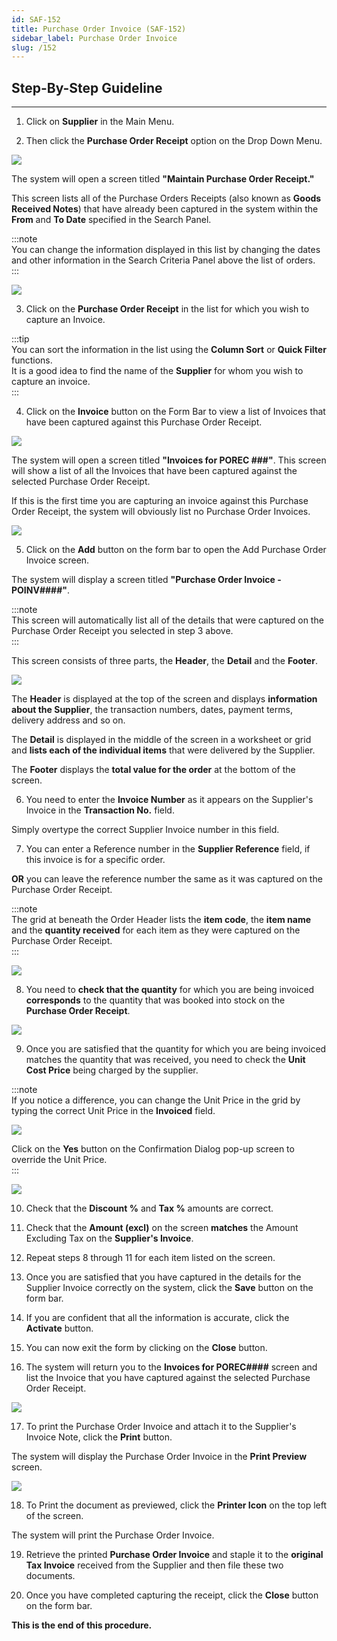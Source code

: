 ```yaml
---
id: SAF-152
title: Purchase Order Invoice (SAF-152)
sidebar_label: Purchase Order Invoice
slug: /152
---
```


## Step-By-Step Guideline
___  

1.  Click on **Supplier** in the Main Menu.

2.  Then click the **Purchase Order Receipt** option on the Drop Down Menu.  

![](../static/img/docs/SAF-152/image01.png)  

The system will open a screen titled **"Maintain Purchase Order Receipt."**  

This screen lists all of the Purchase Orders Receipts (also known as **Goods Received Notes**) that have already been captured in the system within the **From** and **To Date** specified in the Search Panel.  

:::note  
You can change the information displayed in this list by changing the dates and other information in the Search Criteria Panel above the list of orders.  
:::  

![](../static/img/docs/SAF-152/image02.png)  

3.  Click on the **Purchase Order Receipt** in the list for which you wish to capture an Invoice.  

:::tip  
You can sort the information in the list using the **Column Sort** or **Quick Filter** functions.  
It is a good idea to find the name of the **Supplier** for whom you wish to capture an invoice.  
:::  

4.  Click on the **Invoice** button on the Form Bar to view a list of Invoices that have been captured against this Purchase Order Receipt.  

![](../static/img/docs/SAF-152/image03.png)  

The system will open a screen titled **"Invoices for POREC ###"**. This
screen will show a list of all the Invoices that have been captured
against the selected Purchase Order Receipt.  

If this is the first time you are capturing an invoice against this Purchase Order Receipt, the system will obviously list no Purchase Order Invoices.  

![](../static/img/docs/SAF-152/image04.png)  

5.  Click on the **Add** button on the form bar to open the Add Purchase Order Invoice screen.  

The system will display a screen titled **"Purchase Order Invoice - POINV####"**.  

:::note  
This screen will automatically list all of the details that were captured on the Purchase Order Receipt you selected in step 3 above.  
:::  

This screen consists of three parts, the **Header**, the **Detail** and the **Footer**.  

![](../static/img/docs/SAF-152/image05.png)  

The **Header** is displayed at the top of the screen and displays **information about the Supplier**, the transaction numbers, dates, payment terms, delivery address and so on.  

The **Detail** is displayed in the middle of the screen in a worksheet or
grid and **lists each of the individual items** that were delivered by the
Supplier.  

The **Footer** displays the **total value for the order** at the bottom of the screen.  

6.  You need to enter the **Invoice Number** as it appears on the Supplier's Invoice in the **Transaction No.** field.  

Simply overtype the correct Supplier Invoice number in this field.  

7.  You can enter a Reference number in the **Supplier Reference** field, if this invoice is for a specific order.  

**OR** you can leave the reference number the same as it was captured on the Purchase Order Receipt.  

:::note  
The grid at beneath the Order Header lists the **item code**, the **item name** and the **quantity received** for each item as they were captured on the Purchase Order Receipt.  
:::  

![](../static/img/docs/SAF-152/image06.png)  

8.  You need to **check that the quantity** for which you are being invoiced **corresponds** to the quantity that was booked into stock on the **Purchase Order Receipt**.  

![](../static/img/docs/SAF-152/image07.png)  

9.  Once you are satisfied that the quantity for which you are being invoiced matches the quantity that was received, you need to check the **Unit Cost Price** being charged by the supplier.  

:::note  
If you notice a difference, you can change the Unit Price in the grid by typing the correct Unit Price in the **Invoiced** field.  

![](../static/img/docs/SAF-152/image9.png)  

Click on the **Yes** button on the Confirmation Dialog pop-up screen to override the Unit Price.  
:::  

![](../static/img/docs/SAF-152/image08.png)  

10. Check that the **Discount %** and **Tax %** amounts are correct.  

11. Check that the **Amount (excl)** on the screen **matches** the Amount Excluding Tax on the **Supplier's Invoice**.  

12. Repeat steps 8 through 11 for each item listed on the screen.  

13. Once you are satisfied that you have captured in the details for the Supplier Invoice correctly on the system, click the **Save** button on the form bar.  

14. If you are confident that all the information is accurate, click the **Activate** button.  

15. You can now exit the form by clicking on the **Close** button.  

16. The system will return you to the **Invoices for POREC####** screen and list the Invoice that you have captured against the selected Purchase Order Receipt.  

![](../static/img/docs/SAF-152/image10.png)  

17. To print the Purchase Order Invoice and attach it to the Supplier's Invoice Note, click the **Print** button.  

The system will display the Purchase Order Invoice in the **Print Preview** screen.  

![](../static/img/docs/SAF-152/image11.png)  

18. To Print the document as previewed, click the **Printer Icon** on the  top left of the screen.  

The system will print the Purchase Order Invoice.  

19. Retrieve the printed **Purchase Order Invoice** and staple it to the **original Tax Invoice** received from the Supplier and then file these two documents.  

20. Once you have completed capturing the receipt, click the **Close** button on the form bar.  

**This is the end of this procedure.**
